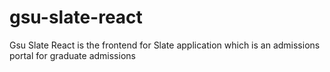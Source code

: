 # gsu-slate-react
Gsu Slate React is the frontend for Slate application which is an admissions portal for graduate admissions
